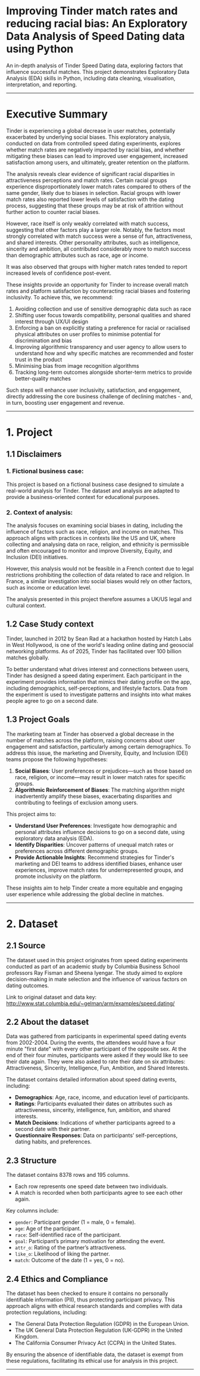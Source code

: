 # Improving Tinder match rates and reducing racial bias: An Exploratory Data Analysis of Speed Dating data using Python

An in-depth analysis of Tinder Speed Dating data, exploring factors that influence successful matches. This project demonstrates Exploratory Data Analysis (EDA) skills in Python, including data cleaning, visualisation, interpretation, and reporting.

---

# **Executive Summary**

Tinder is experiencing a global decrease in user matches, potentially exacerbated by underlying social biases. This exploratory analysis, conducted on data from controlled speed dating experiments, explores whether match rates are negatively impacted by racial bias, and whether mitigating these biases can lead to improved user engagement, increased satisfaction among users, and ultimately, greater retention on the platform.

The analysis reveals clear evidence of significant racial disparities in attractiveness perceptions and match rates. Certain racial groups experience disproportionately lower match rates compared to others of the same gender, likely due to biases in selection. Racial groups with lower match rates also reported lower levels of satisfaction with the dating process, suggesting that these groups may be at risk of attrition without further action to counter racial biases.

However, race itself is only weakly correlated with match success, suggesting that other factors play a larger role. Notably, the factors most strongly correlated with match success were a sense of fun, attractiveness, and shared interests. Other personality attributes, such as intelligence, sincerity and ambition, all contributed considerably more to match success than demographic attributes such as race, age or income.

It was also observed that groups with higher match rates tended to report increased levels of confidence post-event.

These insights provide an opportunity for Tinder to increase overall match rates and platform satisfaction by counteracting racial biases and fostering inclusivity. To achieve this, we recommend:

1. Avoiding collection and use of sensitive demographic data such as race
2. Shifting user focus towards compatibility, personal qualities and shared interest through UX/UI design
3. Enforcing a ban on explicitly stating a preference for racial or racialised physical attributes on user profiles to minimise potential for discrimination and bias
4. Improving algorithmic transparency and user agency to allow users to understand how and why specific matches are recommended and foster trust in the product
5. Minimising bias from image recognition algorithms
6. Tracking long-term outcomes alongside shorter-term metrics to provide better-quality matches

Such steps will enhance user inclusivity, satisfaction, and engagement, directly addressing the core business challenge of declining matches - and, in turn, boosting user engagement and revenue.

---

# 1. Project

## 1.1 Disclaimers

### 1. Fictional business case:

This project is based on a fictional business case designed to simulate a real-world analysis for Tinder. The dataset and analysis are adapted to provide a business-oriented context for educational purposes.

### 2. Context of analysis:

The analysis focuses on examining social biases in dating, including the influence of factors such as race, religion, and income on matches. This approach aligns with practices in contexts like the US and UK, where collecting and analysing data on race, religion, and ethnicity is permissible and often encouraged to monitor and improve Diversity, Equity, and Inclusion (DEI) initiatives.

However, this analysis would not be feasible in a French context due to legal restrictions prohibiting the collection of data related to race and religion. In France, a similar investigation into social biases would rely on other factors, such as income or education level.

The analysis presented in this project therefore assumes a UK/US legal and cultural context.

## 1.2 Case Study context

Tinder, launched in 2012 by Sean Rad at a hackathon hosted by Hatch Labs in West Hollywood, is one of the world's leading online dating and geosocial networking platforms. As of 2025, Tinder has facilitated over 100 billion matches globally.

To better understand what drives interest and connections between users, Tinder has designed a speed dating experiment. Each participant in the experiment provides information that mimics their dating profile on the app, including demographics, self-perceptions, and lifestyle factors. Data from the experiment is used to investigate patterns and insights into what makes people agree to go on a second date.

## 1.3 Project Goals

The marketing team at Tinder has observed a global decrease in the number of matches across the platform, raising concerns about user engagement and satisfaction, particularly among certain demographics. To address this issue, the marketing and Diversity, Equity, and Inclusion (DEI) teams propose the following hypotheses:

1. **Social Biases**: User preferences or prejudices—such as those based on race, religion, or income—may result in lower match rates for specific groups.
2. **Algorithmic Reinforcement of Biases**: The matching algorithm might inadvertently amplify these biases, exacerbating disparities and contributing to feelings of exclusion among users.

This project aims to:

- **Understand User Preferences**: Investigate how demographic and personal attributes influence decisions to go on a second date, using exploratory data analysis (EDA).
- **Identify Disparities**: Uncover patterns of unequal match rates or preferences across different demographic groups.
- **Provide Actionable Insights**: Recommend strategies for Tinder's marketing and DEI teams to address identified biases, enhance user experiences, improve match rates for underrepresented groups, and promote inclusivity on the platform.

These insights aim to help Tinder create a more equitable and engaging user experience while addressing the global decline in matches.

---

# **2. Dataset**

## 2.1 Source

The dataset used in this project originates from speed dating experiments conducted as part of an academic study by Columbia Business School professors Ray Fisman and Sheena Iyengar. The study aimed to explore decision-making in mate selection and the influence of various factors on dating outcomes.

Link to original dataset and data key: http://www.stat.columbia.edu/~gelman/arm/examples/speed.dating/

## 2.2 About the dataset

Data was gathered from participants in experimental speed dating events from 2002-2004. During the events, the attendees would have a four minute "first date" with every other participant of the opposite sex. At the end of their four minutes, participants were asked if they would like to see their date again. They were also asked to rate their date on six attributes: Attractiveness, Sincerity, Intelligence, Fun, Ambition, and Shared Interests.

The dataset contains detailed information about speed dating events, including:

- **Demographics**: Age, race, income, and education level of participants.
- **Ratings**: Participants evaluated their dates on attributes such as attractiveness, sincerity, intelligence, fun, ambition, and shared interests.
- **Match Decisions**: Indications of whether participants agreed to a second date with their partner.
- **Questionnaire Responses**: Data on participants’ self-perceptions, dating habits, and preferences.

## 2.3 Structure

The dataset contains 8378 rows and 195 columns.

- Each row represents one speed date between two individuals.
- A match is recorded when both participants agree to see each other again.

Key columns include:

- `gender`: Participant gender (1 = male, 0 = female).
- `age`: Age of the participant.
- `race`: Self-identified race of the participant.
- `goal`: Participant’s primary motivation for attending the event.
- `attr_o`: Rating of the partner’s attractiveness.
- `like_o`: Likelihood of liking the partner.
- `match`: Outcome of the date (1 = yes, 0 = no).

## 2.4 Ethics and Compliance

The dataset has been checked to ensure it contains no personally identifiable information (PII), thus protecting participant privacy. This approach aligns with ethical research standards and complies with data protection regulations, including:

- The General Data Protection Regulation (GDPR) in the European Union.
- The UK General Data Protection Regulation (UK-GDPR) in the United Kingdom.
- The California Consumer Privacy Act (CCPA) in the United States.

By ensuring the absence of identifiable data, the dataset is exempt from these regulations, facilitating its ethical use for analysis in this project.

---
